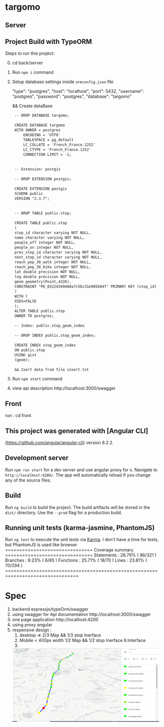 # targomo

## Server 

## Project Build with TypeORM

Steps to run this project:


0. cd back/server
1. Run `npm i` command
2. Setup database settings inside `ormconfig.json` file

    "type": "postgres",
   "host": "localhost",
   "port": 5432,
   "username": "postgres",
   "password": "postgres",
   "database": "targomo"

   && 
   Create dataBase

        -- DROP DATABASE targomo;

        CREATE DATABASE targomo
        WITH OWNER = postgres
            ENCODING = 'UTF8'
            TABLESPACE = pg_default
            LC_COLLATE = 'French_France.1252'
            LC_CTYPE = 'French_France.1252'
            CONNECTION LIMIT = -1;


        -- Extension: postgis

        -- DROP EXTENSION postgis;

        CREATE EXTENSION postgis
        SCHEMA public
        VERSION "2.3.7";
        

        -- DROP TABLE public.stop;

        CREATE TABLE public.stop
        (
        stop_id character varying NOT NULL,
        name character varying NOT NULL,
        people_off integer NOT NULL,
        people_on integer NOT NULL,
        prev_stop_id character varying NOT NULL,
        next_stop_id character varying NOT NULL,
        reach_pop_30_walk integer NOT NULL,
        reach_pop_30_bike integer NOT NULL,
        lat double precision NOT NULL,
        lng double precision NOT NULL,
        geom geometry(Point,4326),
        CONSTRAINT "PK_6522d349488a7c5bc31e985b84f" PRIMARY KEY (stop_id)
        )
        WITH (
        OIDS=FALSE
        );
        ALTER TABLE public.stop
        OWNER TO postgres;

        -- Index: public.stop_geom_index

        -- DROP INDEX public.stop_geom_index;

        CREATE INDEX stop_geom_index
        ON public.stop
        USING gist
        (geom);
        
        && Isert data from file insert.txt

3. Run `npm start` command
4. view api description
    http://localhost:3000/swagger


## Front

run : cd front 

## This project was generated with [Angular CLI]

(https://github.com/angular/angular-cli) version 8.2.2.

## Development server

Run `npm run start` for a dev server and use angular proxy for x. Navigate to `http://localhost:4200/`. The app will automatically reload if you change any of the source files.


## Build

Run `ng build` to build the project. The build artifacts will be stored in the `dist/` directory. Use the `--prod` flag for a production build.

## Running unit tests (karma-jasmine, PhantomJS)

Run `ng test` to execute the unit tests via [Karma](https://karma-runner.github.io).
I don't have a time for tests, but PhantomJS is used like browser
        =============================== Coverage summary ===============================
        Statements   : 26.79% ( 86/321 )
        Branches     : 9.23% ( 6/65 )
        Functions    : 25.71% ( 18/70 )
        Lines        : 23.81% ( 70/294 )
        ================================================================================


# Spec

1. backend expressjs/typeOrm/swagger
2. using swagger for Api documentation    http://localhost:3000/swagger
3. one page application  http://localhost:4200
4. using proxy angular
5. respensive design : 
    1. desktop => 2/3 Map && 1/3 stop Inerface
    2. Mobile < 400px width 1/2 Map && 1/2 stop Inerface
6.Interface
    1.
    ![img1](images/img1.JPG)


